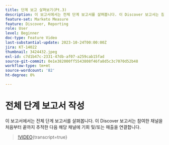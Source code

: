 ```yaml
---
title: 단계 보고 살펴보기(Pt.3)
description: 이 보고서에서는 전체 단계 보고서를 살펴봅니다. 이 Discover 보고서는 참여한 채널을 처음부터 끝까지 추적한 다음 해당 채널에 기회 및/또는 매출을 연결합니다.
feature-set: Marketo Measure
feature: Discover, Reporting
role: User
level: Beginner
doc-type: Feature Video
last-substantial-update: 2023-10-24T00:00:00Z
jira: KT-14022
thumbnail: 3424432.jpeg
exl-id: c7d1b47c-2331-47db-af07-a259cab15fad
source-git-commit: 0e1e382000ff5543808f46fa8d5c3c7070d52b48
workflow-type: tm+mt
source-wordcount: '82'
ht-degree: 0%

---
```


# 전체 단계 보고서 작성

이 보고서에서는 전체 단계 보고서를 살펴봅니다. 이 Discover 보고서는 참여한 채널을 처음부터 끝까지 추적한 다음 해당 채널에 기회 및/또는 매출을 연결합니다.

>[!VIDEO](https://video.tv.adobe.com/v/3424432/?learn=on){transcript=true}
